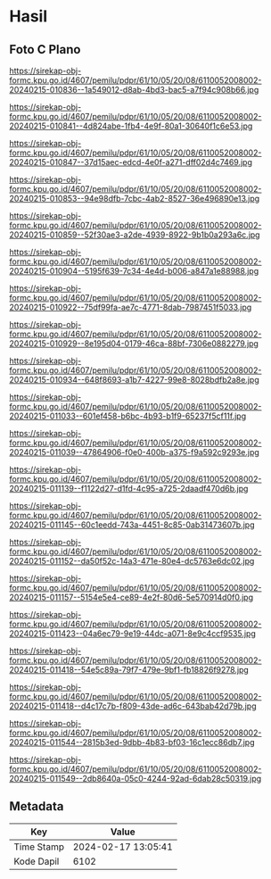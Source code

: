# Hasil

## Foto C Plano

https://sirekap-obj-formc.kpu.go.id/4607/pemilu/pdpr/61/10/05/20/08/6110052008002-20240215-010836--1a549012-d8ab-4bd3-bac5-a7f94c908b66.jpg

https://sirekap-obj-formc.kpu.go.id/4607/pemilu/pdpr/61/10/05/20/08/6110052008002-20240215-010841--4d824abe-1fb4-4e9f-80a1-30640f1c6e53.jpg

https://sirekap-obj-formc.kpu.go.id/4607/pemilu/pdpr/61/10/05/20/08/6110052008002-20240215-010847--37d15aec-edcd-4e0f-a271-dff02d4c7469.jpg

https://sirekap-obj-formc.kpu.go.id/4607/pemilu/pdpr/61/10/05/20/08/6110052008002-20240215-010853--94e98dfb-7cbc-4ab2-8527-36e496890e13.jpg

https://sirekap-obj-formc.kpu.go.id/4607/pemilu/pdpr/61/10/05/20/08/6110052008002-20240215-010859--52f30ae3-a2de-4939-8922-9b1b0a293a6c.jpg

https://sirekap-obj-formc.kpu.go.id/4607/pemilu/pdpr/61/10/05/20/08/6110052008002-20240215-010904--5195f639-7c34-4e4d-b006-a847a1e88988.jpg

https://sirekap-obj-formc.kpu.go.id/4607/pemilu/pdpr/61/10/05/20/08/6110052008002-20240215-010922--75df99fa-ae7c-4771-8dab-7987451f5033.jpg

https://sirekap-obj-formc.kpu.go.id/4607/pemilu/pdpr/61/10/05/20/08/6110052008002-20240215-010929--8e195d04-0179-46ca-88bf-7306e0882279.jpg

https://sirekap-obj-formc.kpu.go.id/4607/pemilu/pdpr/61/10/05/20/08/6110052008002-20240215-010934--648f8693-a1b7-4227-99e8-8028bdfb2a8e.jpg

https://sirekap-obj-formc.kpu.go.id/4607/pemilu/pdpr/61/10/05/20/08/6110052008002-20240215-011033--601ef458-b6bc-4b93-b1f9-65237f5cf11f.jpg

https://sirekap-obj-formc.kpu.go.id/4607/pemilu/pdpr/61/10/05/20/08/6110052008002-20240215-011039--47864906-f0e0-400b-a375-f9a592c9293e.jpg

https://sirekap-obj-formc.kpu.go.id/4607/pemilu/pdpr/61/10/05/20/08/6110052008002-20240215-011139--f1122d27-d1fd-4c95-a725-2daadf470d6b.jpg

https://sirekap-obj-formc.kpu.go.id/4607/pemilu/pdpr/61/10/05/20/08/6110052008002-20240215-011145--60c1eedd-743a-4451-8c85-0ab31473607b.jpg

https://sirekap-obj-formc.kpu.go.id/4607/pemilu/pdpr/61/10/05/20/08/6110052008002-20240215-011152--da50f52c-14a3-471e-80e4-dc5763e6dc02.jpg

https://sirekap-obj-formc.kpu.go.id/4607/pemilu/pdpr/61/10/05/20/08/6110052008002-20240215-011157--5154e5e4-ce89-4e2f-80d6-5e570914d0f0.jpg

https://sirekap-obj-formc.kpu.go.id/4607/pemilu/pdpr/61/10/05/20/08/6110052008002-20240215-011423--04a6ec79-9e19-44dc-a071-8e9c4ccf9535.jpg

https://sirekap-obj-formc.kpu.go.id/4607/pemilu/pdpr/61/10/05/20/08/6110052008002-20240215-011418--54e5c89a-79f7-479e-9bf1-fb18826f9278.jpg

https://sirekap-obj-formc.kpu.go.id/4607/pemilu/pdpr/61/10/05/20/08/6110052008002-20240215-011418--d4c17c7b-f809-43de-ad6c-643bab42d79b.jpg

https://sirekap-obj-formc.kpu.go.id/4607/pemilu/pdpr/61/10/05/20/08/6110052008002-20240215-011544--2815b3ed-9dbb-4b83-bf03-16c1ecc86db7.jpg

https://sirekap-obj-formc.kpu.go.id/4607/pemilu/pdpr/61/10/05/20/08/6110052008002-20240215-011549--2db8640a-05c0-4244-92ad-6dab28c50319.jpg


## Metadata

| Key        | Value               |
| ---------- | ------------------- |
| Time Stamp | 2024-02-17 13:05:41 |
| Kode Dapil | 6102                |



